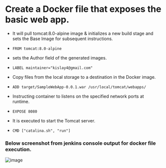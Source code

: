 # Create a Docker file that exposes the basic web app.

- It will pull tomcat:8.0-alpine image & initializes a new build stage and sets the Base Image for subsequent instructions.
- `FROM tomcat:8.0-alpine`

- sets the Author field of the generated images.
- `LABEL maintainer="kislay4@gmail.com"`

- Copy files from the local storage to a destination in the Docker image.
- `ADD target/SampleWebApp-0.0.1.war /usr/local/tomcat/webapps/`

- Instructing container to listens on the specified network ports at runtime.
- `EXPOSE 8080`

- It is executed to start the Tomcat server.
- `CMD ["catalina.sh", "run"]`

### Below screenshot from jenkins console output for docker file execution.

 ![image](https://user-images.githubusercontent.com/24701958/118628817-98e05100-b7ea-11eb-9dbf-2ec23838570a.png)




